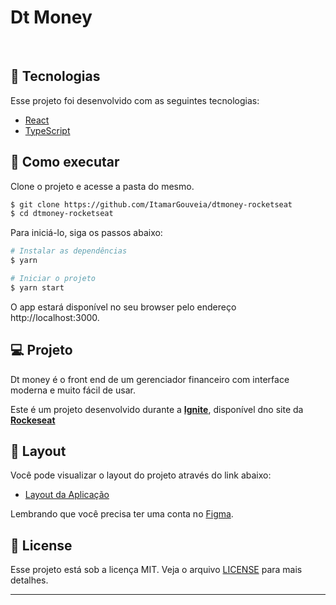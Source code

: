# Dt Money



<br>

## 🧪 Tecnologias

Esse projeto foi desenvolvido com as seguintes tecnologias:

- [React](https://reactjs.org)
- [TypeScript](https://www.typescriptlang.org/)

## 🚀 Como executar

Clone o projeto e acesse a pasta do mesmo.

```bash
$ git clone https://github.com/ItamarGouveia/dtmoney-rocketseat
$ cd dtmoney-rocketseat
```

Para iniciá-lo, siga os passos abaixo:
```bash
# Instalar as dependências
$ yarn

# Iniciar o projeto
$ yarn start
```
O app estará disponível no seu browser pelo endereço http://localhost:3000.


## 💻 Projeto

Dt money é o front end de um gerenciador financeiro com interface moderna e muito fácil de usar.

Este é um projeto desenvolvido durante a **[Ignite](https://app.rocketseat.com.br/node/chapter-ii-1)**, disponível dno site da **[Rockeseat](https://app.rocketseat.com.br/dashboard)**


## 🔖 Layout

Você pode visualizar o layout do projeto através do link abaixo:

- [Layout da Aplicação](https://www.figma.com/file/0xmu9mj2TJYoIOubBFWsk5/dtmoney-Ignite-(Copy)?node-id=0%3A1) 

Lembrando que você precisa ter uma conta no [Figma](http://figma.com/).

## 📝 License

Esse projeto está sob a licença MIT. Veja o arquivo [LICENSE](LICENSE.md) para mais detalhes.

---
